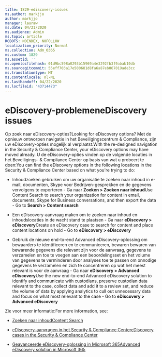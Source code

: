 ```yaml
---
title: 1829-ediscovery-issues
ms.author: markjjo
author: markjjo
manager: lauraw
ms.date: 04/21/2020
ms.audience: Admin
ms.topic: article
ROBOTS: NOINDEX, NOFOLLOW
localization_priority: Normal
ms.collection: Adm_O365
ms.custom: 1829
ms.assetid: ''
ms.openlocfilehash: 01d9bc598a0293b15969a4e3292fb3f9abab10db
ms.sourcegitcommit: 55eff703a17e500681d8fa6a87eb067019ade3cc
ms.translationtype: MT
ms.contentlocale: nl-NL
ms.lasthandoff: 04/22/2020
ms.locfileid: "43714473"
---
```

# <a name="ediscovery-issues"></a><span data-ttu-id="745fd-102">eDiscovery-problemen</span><span class="sxs-lookup"><span data-stu-id="745fd-102">eDiscovery issues</span></span>

<span data-ttu-id="745fd-103">Op zoek naar eDiscovery-opties?</span><span class="sxs-lookup"><span data-stu-id="745fd-103">Looking for eDiscovery options?</span></span> <span data-ttu-id="745fd-104">Met de opnieuw ontworpen navigatie in het Beveiligingscentrum & Compliance, zijn uw eDiscovery-opties mogelijk al verplaatst.</span><span class="sxs-lookup"><span data-stu-id="745fd-104">With the re-designed navigation in the Security & Compliance Center, your eDiscovery options may have moved already.</span></span>  <span data-ttu-id="745fd-105">U de eDiscovery-opties vinden op de volgende locaties in het Beveiligings- & Compliance Center op basis van wat u probeert te doen:</span><span class="sxs-lookup"><span data-stu-id="745fd-105">You can find the eDiscovery options in the following locations in the Security & Compliance Center based on what you're trying to do:</span></span>

- <span data-ttu-id="745fd-106">Inhoudzoeken gebruiken om uw organisatie te zoeken naar inhoud in e-mail, documenten, Skype voor Bedrijven-gesprekken en de gegevens vervolgens te exporteren - Ga naar **Zoeken > Zoeken naar inhoud**</span><span class="sxs-lookup"><span data-stu-id="745fd-106">Use Content Search to search your organization for content in email, documents, Skype for Business conversations, and then export the data - Go to **Search > Content search**</span></span>

- <span data-ttu-id="745fd-107">Een eDiscovery-aanvraag maken om te zoeken naar inhoud en inhoudslocaties in de wacht stand te plaatsen - Ga naar **eDiscovery > eDiscovery**</span><span class="sxs-lookup"><span data-stu-id="745fd-107">Create an eDiscovery case to search for content and place content locations on hold - Go to **eDiscovery > eDiscovery**</span></span>

- <span data-ttu-id="745fd-108">Gebruik de nieuwe end-to-end Advanced eDiscovery-oplossing om bewaarders te identificeren en te communiceren, bewaren bewaren van bewarende gegevens die relevant zijn voor de aanvraag, gegevens te verzamelen en toe te voegen aan een beoordelingsset en het volume van gegevens te verminderen door analyses toe te passen om onnodige gegevens te verzamelen en zich te concentreren op wat het meest relevant is voor de aanvraag - Ga naar **eDiscovery > Advanced eDiscovery**</span><span class="sxs-lookup"><span data-stu-id="745fd-108">Use the new end-to-end Advanced eDiscovery solution to identify and communicate with custodians, preserve custodian data relevant to the case, collect data and add it to a review set, and reduce the volume of data by applying analytics to cull out unnecessary data and focus on what most relevant to the case -  Go to **eDiscovery > Advanced eDiscovery**</span></span>

<span data-ttu-id="745fd-109">Zie voor meer informatie:</span><span class="sxs-lookup"><span data-stu-id="745fd-109">For more information, see:</span></span>

- [<span data-ttu-id="745fd-110">Zoeken naar inhoud</span><span class="sxs-lookup"><span data-stu-id="745fd-110">Content Search</span></span>](https://docs.microsoft.com/office365/securitycompliance/content-search)

- [<span data-ttu-id="745fd-111">eDiscovery-aanvragen in het Security & Compliance Center</span><span class="sxs-lookup"><span data-stu-id="745fd-111">eDiscovery cases in the Security & Compliance Center</span></span>](https://docs.microsoft.com/office365/securitycompliance/ediscovery-cases)

- [<span data-ttu-id="745fd-112">Geavanceerde eDiscovery-oplossing in Microsoft 365</span><span class="sxs-lookup"><span data-stu-id="745fd-112">Advanced eDiscovery solution in Microsoft 365</span></span>](https://docs.microsoft.com/office365/securitycompliance/compliance20/overview-ediscovery-20)
